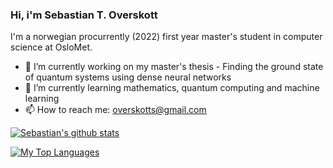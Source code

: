 ### Hi, i'm Sebastian T. Overskott

I'm a norwegian procurrently (2022) first year master's student in computer science at OsloMet. 

<!--**Overskott/Overskott** is a ✨ _special_ ✨ repository because its `README.md` (this file) appears on your GitHub profile.

Here are some ideas to get you started:-->

- 🔭 I’m currently working on my master's thesis - Finding the ground state of quantum systems using dense neural networks
- 🌱 I’m currently learning mathematics, quantum computing and machine learning
- 📫 How to reach me: overskotts@gmail.com

[![Sebastian's github stats](https://github-readme-stats.vercel.app/api?username=Overskott&count_private=true&show_icons=true&theme=radical&hide_rank=false)](https://github.com/anuraghazragithub-readme-stats)  <!-- from: https://github.com/anuraghazra/github-readme-stats --> 


[![My Top Languages](https://github-readme-stats.vercel.app/api/top-langs/?username=Overskott)](https://github.com/anuraghazra/github-readme-stats) <!-- from: https://github.com/anuraghazra/github-readme-stats --> 
